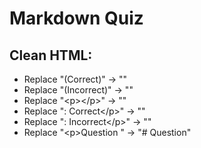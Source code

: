 # Markdown Quiz

## Clean HTML:
- Replace "(Correct)" -> ""
- Replace "(Incorrect)" -> ""
- Replace "<p\><\/p>" -> ""
- Replace ": Correct<\/p>" -> ""
- Replace ": Incorrect<\/p>" -> ""
- Replace "<p\>Question " -> "# Question"
